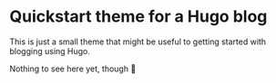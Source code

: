 # Quickstart theme for a Hugo blog

This is just a small theme that might be useful to getting started with
blogging using Hugo.

Nothing to see here yet, though 🙂

